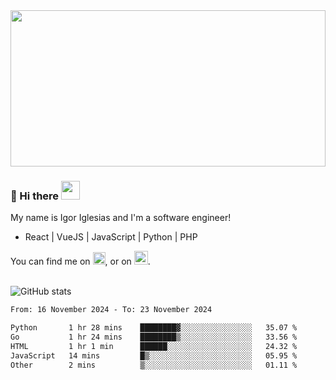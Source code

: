 <img src="https://c.tenor.com/KjVxfRrrncUAAAAd/matrix.gif" width="100%" height="250px">

### 🔭 Hi there <img src="https://raw.githubusercontent.com/MartinHeinz/MartinHeinz/master/wave.gif" width="30px">


My name is Igor Iglesias and I'm a software engineer!
<br>

<ul>
  <li> React | VueJS | JavaScript | Python | PHP </li>
</ul>
You can find me on <a href="https://twitter.com/IgorIglesias5"><img src="https://i.imgur.com/JLLlB5S.png" width="20px"></a>, or on <a href="https://www.linkedin.com/in/igor-iglesias-62478428/"><img src="https://i.imgur.com/PXyIkWx.png" width="22px"></a>.

<br>
<br>

![GitHub stats](https://github-readme-stats.vercel.app/api?username=igoiglesias&show_icons=true&count_private=true&theme=chartreuse-dark&hide_title=true)

<!--START_SECTION:waka-->

```txt
From: 16 November 2024 - To: 23 November 2024

Python       1 hr 28 mins    ████████▓░░░░░░░░░░░░░░░░   35.07 %
Go           1 hr 24 mins    ████████▒░░░░░░░░░░░░░░░░   33.56 %
HTML         1 hr 1 min      ██████░░░░░░░░░░░░░░░░░░░   24.32 %
JavaScript   14 mins         █▒░░░░░░░░░░░░░░░░░░░░░░░   05.95 %
Other        2 mins          ▒░░░░░░░░░░░░░░░░░░░░░░░░   01.11 %
```

<!--END_SECTION:waka-->
